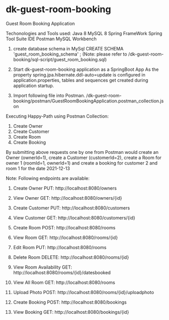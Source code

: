 # dk-guest-room-booking
 Guest Room Booking Application

Techonologies and Tools used:
Java 8
MySQL 8
Spring FrameWork
Spring Tool Suite IDE
Postman
MySQL Workbench

 1. create database schema in MySql
 	CREATE SCHEMA 'guest_room_booking_schema' ;
 	(Note: please refer to /dk-guest-room-booking/sql-script/guest_room_booking.sql)
 	
 2. Start dk-guest-room-booking application as a SpringBoot App
 	As the property spring.jpa.hibernate.ddl-auto=update is configured in application.properties,
 	tables and sequences get created during application startup.
 	
 3. Import following file into Postman.
  /dk-guest-room-booking/postman/GuestRoomBookingApplication.postman_collection.json 	
  
Executing Happy-Path using Postman Collection:

1. Create Owner
2. Create Customer
3. Create Room
4. Create Booking

By submitting above requests one by one from Postman would
	create an Owner (ownerId=1),
	create a Customer (customerId=2), 
	create a Room for owner 1 (roomId=1, ownerId=1)
	and
	create a booking for customer 2 and room 1 for the date 2021-12-13



Note:
Following endpoints are available:
1. Create Owner
PUT: http://localhost:8080/owners

2. View Owner
GET: http://localhost:8080/owners/{id}

3. Create Customer
PUT: http://localhost:8080/customers

4. View Customer
GET: http://localhost:8080/customers/{id}

5. Create Room
POST: http://localhost:8080/rooms

6. View Room
GET: http://localhost:8080/rooms/{id}

7. Edit Room
PUT: http://localhost:8080/rooms

8. Delete Room
DELETE: http://localhost:8080/rooms/{id}

9. View Room Availability
GET: http://localhost:8080/rooms/{id}/datesbooked

10. View All Room
GET: http://localhost:8080/rooms

11. Upload Photo
POST: http://localhost:8080/rooms/{id}/uploadphoto

12. Create Booking
POST: http://localhost:8080/bookings

13. View Booking
GET: http://localhost:8080/bookings/{id}








